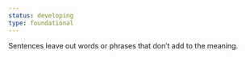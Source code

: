 ```yaml
---
status: developing
type: foundational
---
```


Sentences leave out words or phrases that don’t add to the meaning.
